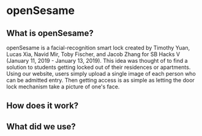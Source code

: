 # openSesame

## What is openSesame?
openSesame is a facial-recognition smart lock created by Timothy Yuan, Lucas Xia, Navid Mir, Toby Fischer, and Jacob Zhang for SB Hacks V
(January 11, 2019 - January 13, 2019). This idea was thought of to find a solution to students getting locked out of their residences 
or apartments. Using our website, users simply upload a single image of each person who can be admitted entry. Then getting access is as
simple as letting the door lock mechanism take a picture of one's face. 

## How does it work?

## What did we use?
